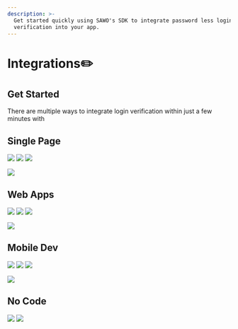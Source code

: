 ```yaml
---
description: >-
  Get started quickly using SAWO's SDK to integrate password less login
  verification into your app.
---
```


# Integrations✏️

## Get Started

There are multiple ways to integrate login verification within just a few minutes with

## Single Page                                    

 ![](.gitbook/assets/react-1-.png) ![](.gitbook/assets/angular.png) ![](.gitbook/assets/vue.png)                                         

 ![](.gitbook/assets/web_sdk.png) 

## Web Apps

 [![](.gitbook/assets/flask.png)](web-apps/flask.md) [![](.gitbook/assets/nodejs.png)](web-apps/node-js.md) [![](.gitbook/assets/django-1-.png)](web-apps/django.md)  

  ![](.gitbook/assets/laravel.png)

## Mobile Dev

![](.gitbook/assets/android_fido.png) ![](.gitbook/assets/ios.png) ![](.gitbook/assets/flutter.png) 

![](.gitbook/assets/reactnative-1-.png) 

## No Code

![](.gitbook/assets/bubble.png) ![](.gitbook/assets/shopify.png) 

